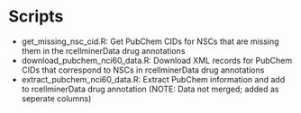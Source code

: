 # Scripts 

* get_missing_nsc_cid.R: Get PubChem CIDs for NSCs that are missing them in the rcellminerData drug annotations
* download_pubchem_nci60_data.R: Download XML records for PubChem CIDs that correspond to NSCs in rcellminerData drug annotations
* extract_pubchem_nci60_data.R: Extract PubChem information and add to rcellminerData drug annotation (NOTE: Data not merged; added as seperate columns)
